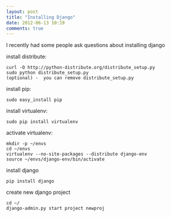 ```yaml
---
layout: post
title: "Installing Django"
date: 2012-06-13 10:19
comments: true
---
```


I recently had some people ask questions about installing django

install distribute:

    curl -O http://python-distribute.org/distribute_setup.py
    sudo python distribute_setup.py
    (optional) -  you can remove distribute_setup.py

install pip:

    sudo easy_install pip

install virtualenv:

    sudo pip install virtualenv

activate virtualenv:

    mkdir -p ~/envs
    cd ~/envs
    virtualenv --no-site-packages --distribute django-env
    source ~/envs/django-env/bin/activate

install django

    pip install django

create new django project

    cd ~/
    django-admin.py start project newproj
